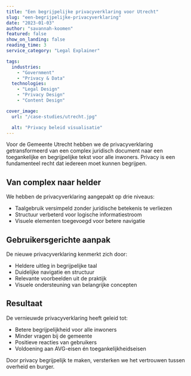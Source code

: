 ```yaml
---
title: "Een begrijpelijke privacyverklaring voor Utrecht"
slug: "een-begrijpelijke-privacyverklaring"
date: "2023-01-03"
author: "savannah-koomen"
featured: false
show_on_landing: false
reading_time: 3
service_category: "Legal Explainer"

tags:
  industries:
    - "Government"
    - "Privacy & Data"
  technologies:
    - "Legal Design"
    - "Privacy Design"
    - "Content Design"

cover_image:
  url: "/case-studies/utrecht.jpg"

  alt: "Privacy beleid visualisatie"
---
```


Voor de Gemeente Utrecht hebben we de privacyverklaring getransformeerd van een complex juridisch document naar een toegankelijke en begrijpelijke tekst voor alle inwoners. Privacy is een fundamenteel recht dat iedereen moet kunnen begrijpen.

## Van complex naar helder

We hebben de privacyverklaring aangepakt op drie niveaus:

- Taalgebruik versimpeld zonder juridische betekenis te verliezen
- Structuur verbeterd voor logische informatiestroom
- Visuele elementen toegevoegd voor betere navigatie

## Gebruikersgerichte aanpak

De nieuwe privacyverklaring kenmerkt zich door:

- Heldere uitleg in begrijpelijke taal
- Duidelijke navigatie en structuur
- Relevante voorbeelden uit de praktijk
- Visuele ondersteuning van belangrijke concepten

## Resultaat

De vernieuwde privacyverklaring heeft geleid tot:

- Betere begrijpelijkheid voor alle inwoners
- Minder vragen bij de gemeente
- Positieve reacties van gebruikers
- Voldoening aan AVG-eisen én toegankelijkheidseisen

Door privacy begrijpelijk te maken, versterken we het vertrouwen tussen overheid en burger.
